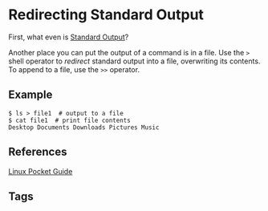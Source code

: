 # Redirecting Standard Output

First, what even is [Standard Output](../202305212216/README.md)?

Another place you can put the output of a command is in a file. Use the `>` shell operator to *redirect* standard output into a file, overwriting its contents. To append to a file, use the `>>` operator.  

## Example
```
$ ls > file1  # output to a file
$ cat file1  # print file contents  
Desktop Documents Downloads Pictures Music  
```

## References
[Linux Pocket Guide](https://linuxpocketguide.com/)

## Tags
